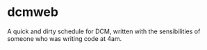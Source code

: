 # dcmweb

A quick and dirty schedule for DCM, written with the sensibilities of someone who was writing code at 4am.
